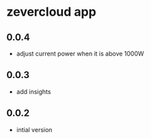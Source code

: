 # zevercloud app

## 0.0.4

- adjust current power when it is above 1000W

## 0.0.3

- add insights

## 0.0.2

- intial version